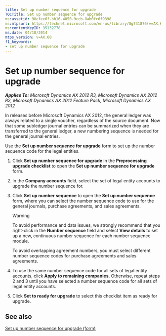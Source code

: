 ```yaml
---
title: Set up number sequence for upgrade
TOCTitle: Set up number sequence for upgrade
ms:assetid: 98efee6f-bb16-4850-9ccb-8ab0fc6f9398
ms:mtpsurl: https://technet.microsoft.com/en-us/library/Gg731876(v=AX.60)
ms:contentKeyID: 35132778
ms.date: 04/18/2014
mtps_version: v=AX.60
f1_keywords:
- set up number sequence for upgrade
---
```


# Set up number sequence for upgrade 


_**Applies To:** Microsoft Dynamics AX 2012 R3, Microsoft Dynamics AX 2012 R2, Microsoft Dynamics AX 2012 Feature Pack, Microsoft Dynamics AX 2012_

In releases before Microsoft Dynamics AX 2012, the general ledger was always related to a single voucher, regardless of the source document. Now that some subledger journal entries can be summarized when they are transferred to the general ledger, a new numbering sequence is needed for the general journal entries.

Use the **Set up number sequence for upgrade** form to set up the number sequence code for the legal entities.

1.  Click **Set up number sequence for upgrade** in the **Preprocessing upgrade checklist** to open the **Set up number sequence for upgrade** form.

2.  In the **Company accounts** field, select the set of legal entity accounts to upgrade the number sequence for.

3.  Click **Set up number sequence** to open the **Set up number sequence** form, where you can select the number sequence code to use for the general journals, purchase agreements, and sales agreements.
    

    > [!WARNING]
    > <P>To avoid performance and data issues, we strongly recommend that you right-click in the <STRONG>Number sequence</STRONG> field and select <STRONG>View details</STRONG> to set up a new, continuous number sequence for each number sequence module.</P>

    
    To avoid overlapping agreement numbers, you must select different number sequence codes for purchase agreements and sales agreements.

4.  To use the same number sequence code for all sets of legal entity accounts, click **Apply to remaining companies**. Otherwise, repeat steps 2 and 3 until you have selected a number sequence code for all sets of legal entity accounts.

5.  Click **Set to ready for upgrade** to select this checklist item as ready for upgrade.

## See also

[Set up number sequence for upgrade (form)](https://technet.microsoft.com/en-us/library/hh202085\(v=ax.60\))

  


